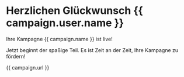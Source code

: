 # Herzlichen Glückwunsch {{ campaign.user.name }}

Ihre Kampagne {{ campaign.name }} ist live!

Jetzt beginnt der spaßige Teil. Es ist Zeit an der Zeit, Ihre Kampagne zu fördern!

{{ campaign.url }}
